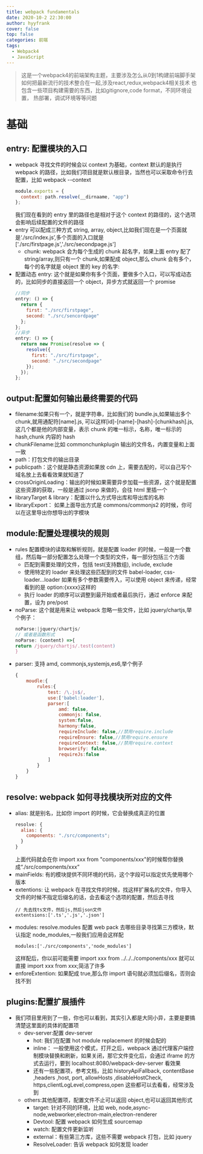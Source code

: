 ```yaml
---
title: webpack fundamentals
date: 2020-10-2 22:30:00
author: hyyfrank
cover: false
top: false
categories: 前端
tags:
  - Webpack4
  - JavaScript
---
```


> 这是一个webpack4的前端架构主题，主要涉及怎么从0到1构建前端脚手架
> 如何把最新流行的技术整合在一起,涉及react,redux,webpack4相关技术
> 也包含一些项目构建需要的东西，比如gitignore,code format，不同环境设置，
> 热部署，调试环境等等问题

# 基础
## entry: 配置模块的入口
  - webpack 寻找文件的时候会以 context 为基础，context 默认的是执行 webpack 的路径，比如我们项目就是默认根目录，当然也可以采取命令行去配置，比如 webpack --context
    ```javascript
    module.exports = {
      context: path.resolve(__dirnaame, "app")
    };
    ```
    我们现在看到的 entry 里的路径也是相对于这个 context 的路径的，这个选项会影响后续配置的文件的路径
  - entry 可以配成三种方式 string, array, object,比如我们现在是一个页面就是‘./src/index.js’,多个页面的入口就是['./src/firstpage.js','./src/secondpage.js']
    - chunk: webpack 会为每个生成的 chunk 起名字，如果上面 entry 配了 string/array,则只有一个 chunk,如果配成 object,那么 chunk 会有多个，每个的名字就是 object 里的 key 的名字:
  - 配置动态 entry:
    这个就是如果你有多个页面，要做多个入口，可以写成动态的，比如同步的直接返回一个 object，异步方式就返回一个 promise
    ```javascript
    //同步
    entry: () => {
      return {
        first: "./src/firstpage",
        second: "./src/sencordpage"
      };
    };
    //异步
    entry: () => {
      return new Promise(resolve => {
        resolve({
          first: "./src/firstpage",
          second: "./src/secondpage"
        });
      });
    };
    ```
## output:配置如何输出最终需要的代码
  - filename:如果只有一个，就是字符串，比如我们的 bundle.js,如果输出多个 chunk,就用通配符[name].js,
    可以这样[id]-[name]-[hash]-[chunkhash].js,这几个都是他的内部变量，表示 chunk 的唯一标示，名称，唯一标示的 hash,chunk 内容的 hash
  - chunkFilename:比如 commonchunkplugin 输出的文件名，内置变量和上面一致
  - path：打包文件的输出目录
  - publicpath：这个就是静态资源如果放 cdn 上，需要去配的，可以自己写个域名放上去看看效果就知道了
  - crossOriginLoading：输出的时候如果需要异步加载一些资源，这个就是配置这些资源的获取，一般是通过 jsonp 来做的，会往 html 里插一个
  - libraryTarget & library：配置以什么方式导出库和导出库的名称
  - libraryExport： 如果上面导出方式是 commons/commonjs2 的时候，你可以在这里导出你想导出的字模块
## module:配置处理模块的规则
  - rules 配置模块的读取和解析规则，就是配置 loader 的时候，一般是一个数组，然后每一部分配置怎么处理一个类型的文件，每一部分包括三个方面
    - 匹配到需要处理的文件，包括 test(支持数组), include, exclude
    - 使用特定的 loader 来处理这些匹配到的文件 babel-loader, css-loader...loader 如果有多个参数需要传入，可以使用 object 来传递，经常看到的是 option:{xxxx}这样的
    - 执行 loader 的顺序可以调整到最开始或者最后执行，通过 enforce 来配置，设为 pre/post
  - noParse: 这个就是用来让 webpack 忽略一些文件，比如 jquery/chartjs,举个例子：
    ```javascript
    noParse:|jquery/chartjs/
    // 或者是函数形式
    noParse: (content) =>{
    return /jquery/chartjs/.test(content)
    }
    ```
  - parser: 支持 amd, commonjs,systemjs,es6,举个例子
    ```javascript
    {
        moudle:{
            rules:{
                test: /\.js$/,
                use:['babel:loader'],
                parser:[
                    amd: false,
                    commonjs: false,
                    system:false,
                    harmony:false,
                    requireInclude: false,//禁用require.include
                    requireEnsure: false,//禁用require.ensure
                    requireContext: false,//禁用require.context
                    browserify: false,
                    requireJs:false
                ]
            }
        }
    }
    ```
## resolve: webpack 如何寻找模块所对应的文件
  - alias: 就是别名，比如你 import 的时候，它会替换成真正的位置
    ```javascript
    resolve: {
      alias: {
        components: "./src/components";
      }
    }
    ```
    上面代码就会在你 import xxx from "components/xxx"的时候帮你替换成“./src/components/xxx”
  - mainFields: 有的模块提供不同环境的代码，这个字段可以指定优先使用哪个版本
  - extentions: 让 webpack 在寻找文件的时候，找这样扩展名的文件，你导入文件的时候不指定后缀名的话，会去看这个选项的配置，然后去寻找
    ```
    // 先去找ts文件，然后js,然后json文件
    extentsions:['.ts','.js','.json']
    ```
  - modules: resolve.modules 配置 web pack 去哪些目录寻找第三方模块，默认指定 node_modules,一般我们应用会这样配
    ```
    modules:['./src/components','node_modules']
    ```
    这样配后，你以前可能需要 import xxx from ../../../components/xxx 就可以直接 import xxx from xxx;简洁了许多
  - enforeExtention: 如果配成 true,那么你 import 语句就必须加后缀名，否则会找不到
## plugins:配置扩展插件
  - 我们项目里用到了一些，你也可以看到，其实引入都是大同小异，主要是要搞清楚这里面的具体的配置项
    - dev-server:配置 dev-server
      - hot: 我们在配置 hot module replacement 的时候会配的
      - inline： 一般使用这个模式，打开之后，webpack 通过代理客户端控制模块替换和刷新，如果关闭，那它文件变化后，会通过 iframe 的方式去运行，要到 localhost:8080/webpack-dev-server 看效果
      - 还有一些配置项，参考文档，比如 historyApiFallback, contentBase ,headers ,host, port, allowHosts ,disableHostCheck, https,clientLogLevel,compress,open 这些都可以去看看，经常涉及到
    - others:其他配置项，配置文件不止可以返回 object,也可以返回其他形式
      - target: 针对不同的环境，比如 web, node,async-node,webworker,electron-main,electron-renderer
      - Devtool: 配置 webpack 如何生成 sourcemap
      - watch: 配置文件更新监听
      - external：有些第三方库，这些不需要 webpack 打包，比如 jquery
      - ResolveLoader: 告诉 webpack 如何发现 loader
